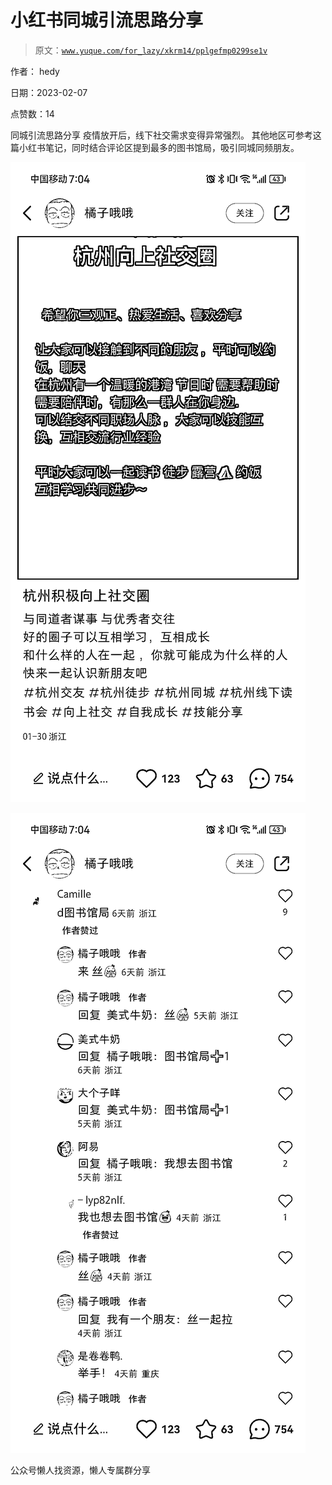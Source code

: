 # 小红书同城引流思路分享

> 原文：[`www.yuque.com/for_lazy/xkrm14/pplgefmp0299se1v`](https://www.yuque.com/for_lazy/xkrm14/pplgefmp0299se1v)

作者： hedy

日期：2023-02-07

点赞数：14

同城引流思路分享 疫情放开后，线下社交需求变得异常强烈。 其他地区可参考这篇小红书笔记，同时结合评论区提到最多的图书馆局，吸引同城同频朋友。

![](img/316e96432b3ee56394664f4021488655.png)

![](img/371b215e2ed810b734d2d3d0ed7e2d58.png)

公众号懒人找资源，懒人专属群分享

